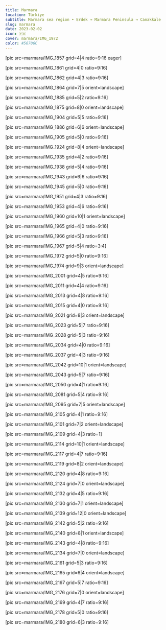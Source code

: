 ```yaml
---
title: Marmara
location: Türkiye
subtitle: Marmara sea region • Erdek → Marmara Peninsula → Canakkale
slug: marmara
date: 2023-02-02
icon: 🇹🇷
cover: marmara/IMG_1972
color: #56706C
---
```

[pic src=marmara/IMG_1857 grid=4|4 ratio=9:16 eager]

[pic src=marmara/IMG_1861 grid=4|0 ratio=9:16]

[pic src=marmara/IMG_1862 grid=4|3 ratio=9:16]

[pic src=marmara/IMG_1864 grid=7|5 orient=landscape]

[pic src=marmara/IMG_1885 grid=5|2 ratio=9:16]

[pic src=marmara/IMG_1875 grid=8|0 orient=landscape]

[pic src=marmara/IMG_1904 grid=5|5 ratio=9:16]

[pic src=marmara/IMG_1886 grid=6|6 orient=landscape]

[pic src=marmara/IMG_1905 grid=5|0 ratio=9:16]

[pic src=marmara/IMG_1924 grid=8|4 orient=landscape]

[pic src=marmara/IMG_1935 grid=4|2 ratio=9:16]

[pic src=marmara/IMG_1938 grid=5|4 ratio=9:16]

[pic src=marmara/IMG_1943 grid=6|6 ratio=9:16]

[pic src=marmara/IMG_1945 grid=5|0 ratio=9:16]

[pic src=marmara/IMG_1951 grid=4|3 ratio=9:16]

[pic src=marmara/IMG_1953 grid=4|6 ratio=9:16]

[pic src=marmara/IMG_1960 grid=10|1 orient=landscape]

[pic src=marmara/IMG_1965 grid=4|0 ratio=9:16]

[pic src=marmara/IMG_1966 grid=5|3 ratio=9:16]

[pic src=marmara/IMG_1967 grid=5|4 ratio=3:4]

[pic src=marmara/IMG_1972 grid=5|0 ratio=9:16]

[pic src=marmara/IMG_1974 grid=9|3 orient=landscape]

[pic src=marmara/IMG_2001 grid=4|5 ratio=9:16]

[pic src=marmara/IMG_2011 grid=4|4 ratio=9:16]

[pic src=marmara/IMG_2013 grid=4|8 ratio=9:16]

[pic src=marmara/IMG_2015 grid=4|0 ratio=9:16]

[pic src=marmara/IMG_2021 grid=8|3 orient=landscape]

[pic src=marmara/IMG_2023 grid=5|7 ratio=9:16]

[pic src=marmara/IMG_2028 grid=5|3 ratio=9:16]

[pic src=marmara/IMG_2034 grid=4|0 ratio=9:16]

[pic src=marmara/IMG_2037 grid=4|3 ratio=9:16]

[pic src=marmara/IMG_2042 grid=10|1 orient=landscape]

[pic src=marmara/IMG_2043 grid=5|7 ratio=9:16]

[pic src=marmara/IMG_2050 grid=4|1 ratio=9:16]

[pic src=marmara/IMG_2081 grid=5|4 ratio=9:16]

[pic src=marmara/IMG_2095 grid=7|5 orient=landscape]

[pic src=marmara/IMG_2105 grid=4|1 ratio=9:16]

[pic src=marmara/IMG_2101 grid=7|2 orient=landscape]

[pic src=marmara/IMG_2109 grid=4|3 ratio=1]

[pic src=marmara/IMG_2114 grid=10|1 orient=landscape]

[pic src=marmara/IMG_2117 grid=4|7 ratio=9:16]

[pic src=marmara/IMG_2119 grid=8|2 orient=landscape]

[pic src=marmara/IMG_2120 grid=4|8 ratio=9:16]

[pic src=marmara/IMG_2124 grid=7|0 orient=landscape]

[pic src=marmara/IMG_2132 grid=4|5 ratio=9:16]

[pic src=marmara/IMG_2130 grid=7|1 orient=landscape]

[pic src=marmara/IMG_2139 grid=12|0 orient=landscape]

[pic src=marmara/IMG_2142 grid=5|2 ratio=9:16]

[pic src=marmara/IMG_2140 grid=8|1 orient=landscape]

[pic src=marmara/IMG_2143 grid=4|8 ratio=9:16]

[pic src=marmara/IMG_2134 grid=7|0 orient=landscape]

[pic src=marmara/IMG_2161 grid=5|3 ratio=9:16]

[pic src=marmara/IMG_2165 grid=6|4 orient=landscape]

[pic src=marmara/IMG_2167 grid=5|7 ratio=9:16]

[pic src=marmara/IMG_2176 grid=7|0 orient=landscape]

[pic src=marmara/IMG_2169 grid=4|7 ratio=9:16]

[pic src=marmara/IMG_2178 grid=5|0 ratio=9:16]

[pic src=marmara/IMG_2180 grid=6|3 ratio=9:16]

